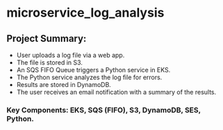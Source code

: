 # microservice_log_analysis

## Project Summary:

   - User uploads a log file via a web app.
   - The file is stored in S3.
   - An SQS FIFO Queue triggers a Python service in EKS.
   - The Python service analyzes the log file for errors.
   - Results are stored in DynamoDB.
   - The user receives an email notification with a summary of the results.

### Key Components: EKS, SQS (FIFO), S3, DynamoDB, SES, Python.